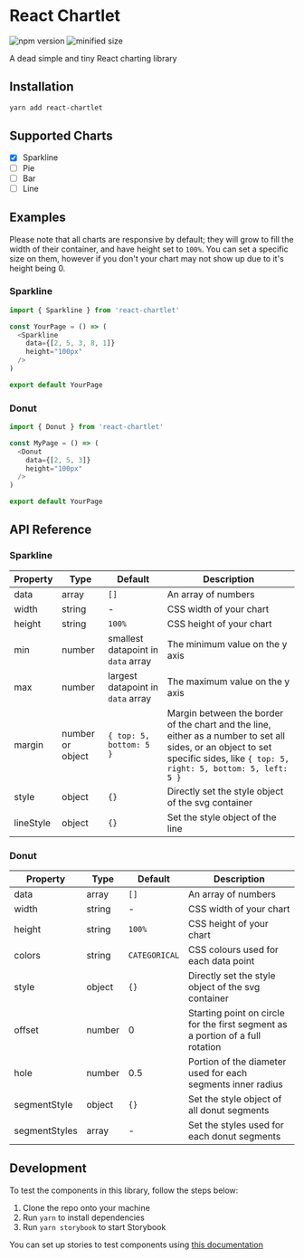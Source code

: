 # React Chartlet
![npm version](https://img.shields.io/npm/v/react-chartlet)
![minified size](https://img.shields.io/badge/minified%20size-730%20B-blue)

A dead simple and tiny React charting library

## Installation

```bash
yarn add react-chartlet
```

## Supported Charts

- [x] Sparkline
- [ ] Pie
- [ ] Bar
- [ ] Line

## Examples

Please note that all charts are responsive by default; they will grow to fill the width of their container, and have height set to `100%`. You can set a specific size on them, however if you don't your chart may not show up due to it's height being 0.

### Sparkline

```js
import { Sparkline } from 'react-chartlet'

const YourPage = () => (
  <Sparkline
    data={[2, 5, 3, 8, 1]}
    height="100px"
  />
)

export default YourPage
```

### Donut

```js
import { Donut } from 'react-chartlet'

const MyPage = () => (
  <Donut
    data={[2, 5, 3]}
    height="100px"
  />
)

export default YourPage
```
## API Reference

### Sparkline

| Property | Type | Default | Description |
| - | - | - | - |
| data | array | `[]` | An array of numbers |
| width | string | - | CSS width of your chart |
| height | string | `100%` | CSS height of your chart |
| min | number | smallest datapoint in `data` array | The minimum value on the y axis |
| max | number | largest datapoint in `data` array | The maximum value on the y axis |
| margin | number or object | `{ top: 5, bottom: 5 }` | Margin between the border of the chart and the line, either as a number to set all sides, or an object to set specific sides, like `{ top: 5, right: 5, bottom: 5, left: 5 }` |
| style | object | `{}` | Directly set the style object of the svg container |
| lineStyle | object | `{}` | Set the style object of the line |

### Donut

| Property | Type | Default | Description |
| - | - | - | - |
| data | array | `[]` | An array of numbers |
| width | string | - | CSS width of your chart |
| height | string | `100%` | CSS height of your chart |
| colors | string | `CATEGORICAL` | CSS colours used for each data point |
| style | object | `{}` | Directly set the style object of the svg container |
| offset | number | 0 | Starting point on circle for the first segment as a portion of a full rotation |
| hole | number | 0.5 | Portion of the diameter used for each segments inner radius |
| segmentStyle | object | `{}` | Set the style object of all donut segments |
| segmentStyles | array | - | Set the styles used for each donut segments |

## Development

To test the components in this library, follow the steps below:

1. Clone the repo onto your machine
2. Run `yarn` to install dependencies
3. Run `yarn storybook` to start Storybook

You can set up stories to test components using [this documentation](https://storybook.js.org/docs/react/writing-stories/introduction)
